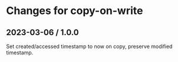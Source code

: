 # Changes for copy-on-write

## 2023-03-06 / 1.0.0

Set created/accessed timestamp to now on copy, preserve modified timestamp.